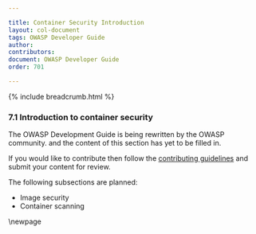 ```yaml
---

title: Container Security Introduction
layout: col-document
tags: OWASP Developer Guide
author:
contributors:
document: OWASP Developer Guide
order: 701

---
```


{% include breadcrumb.html %}
### 7.1 Introduction to container security

The OWASP Development Guide is being rewritten by the OWASP community.
and the content of this section has yet to be filled in.

If you would like to contribute then follow the 
[contributing guidelines](https://github.com/OWASP/www-project-developer-guide/blob/main/CONTRIBUTING.md)
and submit your content for review.

The following subsections are planned:

  * Image security
  * Container scanning

\newpage
